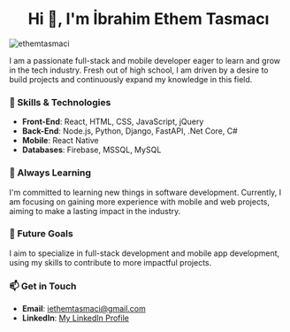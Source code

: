 <h1 align="center">Hi 👋, I'm İbrahim Ethem Tasmacı</h1>

<p align="left"> <img src="https://komarev.com/ghpvc/?username=ethemtasmaci&label=Profile%20views&color=0e75b6&style=flat" alt="ethemtasmaci" /> </p>

I am a passionate full-stack and mobile developer eager to learn and grow in the tech industry. Fresh out of high school, I am driven by a desire to build projects and continuously expand my knowledge in this field.

### 🚀 Skills & Technologies

- **Front-End**: React, HTML, CSS, JavaScript, jQuery
- **Back-End**: Node.js, Python, Django, FastAPI, .Net Core, C#
- **Mobile**: React Native
- **Databases**: Firebase, MSSQL, MySQL

### 🌱 Always Learning

I'm committed to learning new things in software development. Currently, I am focusing on gaining more experience with mobile and web projects, aiming to make a lasting impact in the industry.

### 🎯 Future Goals

I aim to specialize in full-stack development and mobile app development, using my skills to contribute to more impactful projects.

### 📫 Get in Touch

- **Email**: iethemtasmaci@gmail.com
- **LinkedIn**: [My LinkedIn Profile](https://www.linkedin.com/in/ibrahim-ethem-tasmacı-26bbb2296)
